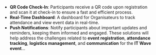 - **QR Code Check-In**: Participants receive a QR code upon registration and scan it at check-in to ensure a fast and efficient process.
- **Real-Time Dashboard**: A dashboard for Organisateurs to track attendance and view event data in real-time.
- **Push Notifications**: Notify participants about important updates and reminders, keeping them informed and engaged.
These solutions will help address the challenges related to **event registration**, **attendance tracking**, **logistics management**, and **communication** for the **IT Wave event**...

